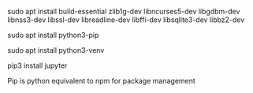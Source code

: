 sudo apt install build-essential zlib1g-dev libncurses5-dev libgdbm-dev libnss3-dev libssl-dev libreadline-dev libffi-dev libsqlite3-dev libbz2-dev  
  
sudo apt install python3-pip  
  
sudo apt install python3-venv  
  
pip3 install jupyter

Pip is python equivalent to npm for package management